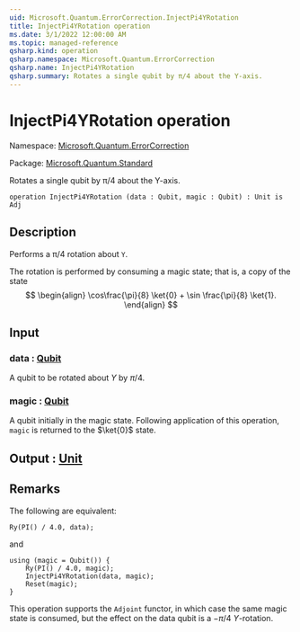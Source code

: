 ```yaml
---
uid: Microsoft.Quantum.ErrorCorrection.InjectPi4YRotation
title: InjectPi4YRotation operation
ms.date: 3/1/2022 12:00:00 AM
ms.topic: managed-reference
qsharp.kind: operation
qsharp.namespace: Microsoft.Quantum.ErrorCorrection
qsharp.name: InjectPi4YRotation
qsharp.summary: Rotates a single qubit by π/4 about the Y-axis.
---
```


# InjectPi4YRotation operation

Namespace: [Microsoft.Quantum.ErrorCorrection](xref:Microsoft.Quantum.ErrorCorrection)

Package: [Microsoft.Quantum.Standard](https://nuget.org/packages/Microsoft.Quantum.Standard)


Rotates a single qubit by π/4 about the Y-axis.

```qsharp
operation InjectPi4YRotation (data : Qubit, magic : Qubit) : Unit is Adj
```


## Description

Performs a π/4 rotation about `Y`.The rotation is performed by consuming a magicstate; that is, a copy of the state$$\begin{align}\cos\frac{\pi}{8} \ket{0} + \sin \frac{\pi}{8} \ket{1}.\end{align}$$

## Input

### data : [Qubit](xref:microsoft.quantum.qsharp.valueliterals#qubit-literals)

A qubit to be rotated about $Y$ by $\pi / 4$.


### magic : [Qubit](xref:microsoft.quantum.qsharp.valueliterals#qubit-literals)

A qubit initially in the magic state. Following applicationof this operation, `magic` is returned to the $\ket{0}$ state.



## Output : [Unit](xref:microsoft.quantum.qsharp.valueliterals#unit-literal)



## Remarks

The following are equivalent:```qsharpRy(PI() / 4.0, data);```and```qsharpusing (magic = Qubit()) {    Ry(PI() / 4.0, magic);    InjectPi4YRotation(data, magic);    Reset(magic);}```This operation supports the `Adjoint` functor, in whichcase the same magic state is consumed, but the effecton the data qubit is a $-\pi/4$ $Y$-rotation.